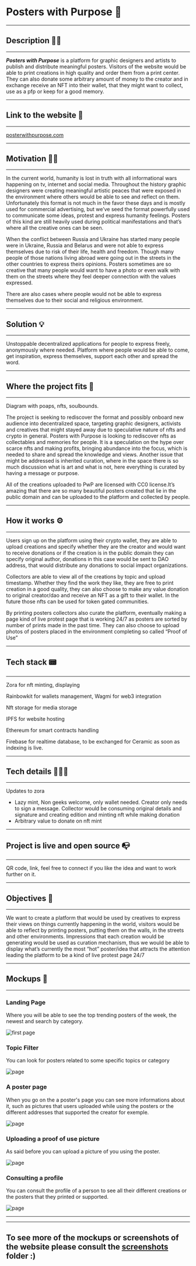 # Posters with Purpose 🗽

---
## Description ✍🏽
---


*__Posters with Purpose__* is a platform for graphic designers and artists to publish and distribute meaningful posters. Visitors of the website would be able to print creations in high quality and order them from a print center. They can also donate some arbitrary amount of money to the creator and in exchange receive an NFT into their wallet, that they might want to collect, use as a pfp or keep for a good memory.

---
## Link to the website 🔗
---

[posterwithpurpose.com](https://posterwithpurpose.com)

---
## Motivation 💪🏽
---

In the current world, humanity is lost in truth with all informational wars happening on tv, internet and social media. Throughout the history graphic designers were creating meaningful artistic peaces that were exposed in the environment where others would be able to see and reflect on them. Unfortunately this format is not much in the favor these days and is mostly used for commercial advertising, but we’ve seed the format powerfully used to communicate some ideas, protest and express humanity feelings. Posters of this kind are still heavily used during political manifestations and that’s where all the creative ones can be seen.

When the conflict between Russia and Ukraine has started many people were in Ukraine, Russia and Belarus and were not able to express themselves due to risk of their life, health and freedom. Though many people of those nations living abroad were going out in the streets in the other countries to express theirs opinions. Posters sometimes are so creative that many people would want to have a photo or even walk with them on the streets where they feel deeper connection with the values expressed.

There are also cases where people would not be able to express themselves due to their social and religious environment.

---
## Solution 💡
---

Unstoppable decentralized applications for people to express freely, anonymously where needed. Platform where people would be able to come, get inspiration, express themselves,  support each other and spread the word. 

---
## Where the project fits 📍
---

Diagram with poaps, nfts, soulbounds.

The project is seeking to rediscover the format and possibly onboard new audience into decentralized space, targeting graphic designers, activists and creatives that might stayed away due to speculative nature of nfts and crypto in general. Posters with Purpose is looking to rediscover nfts as collectables and memories for people. It is a speculation on the hype over scarce nfts and making profits, bringing abundance into the focus, which is needed to share and spread the knowledge and views. Another issue that might be addressed is inherited curation, where in the space there is so much discussion what is art and what is not, here everything is curated by having a message or purpose. 

All of the creations uploaded to PwP are licensed with CC0 license.It’s amazing that there are so many beautiful posters created that lie in the public domain and can be uploaded to the platform and collected by people.

---
## How it works ⚙️
---

Users sign up on the platform using their crypto wallet, they are able to upload creations and specify whether they are the creator and would want to receive donations or if the creation is in the public domain they can specify original author, donations in this case would be sent to DAO address, that would distribute any donations to social impact organizations. 

Collectors are able to view all of the creations by topic and upload timestamp. Whether they find the work they like, they are free to print creation in a good quality, they can also choose to make any value donation to original creator/dao and receive an NFT as a gift to their wallet. In the future those nfts can be used for token gated communities.

By printing posters collectors also curate the platform, eventually making a page kind of live protest page that is working 24/7 as posters are sorted by number of prints made in the past time. They can also choose to upload photos of posters placed in the environment completing so called “Proof of Use”

---
## Tech stack 📟
---

Zora for nft minting, displaying

Rainbowkit for wallets management, Wagmi for web3 integration

Nft storage for media storage

IPFS for website hosting

Ethereum for smart contracts handling

Firebase for realtime database, to be exchanged for Ceramic as soon as indexing is live.

---
## Tech details 👨🏽‍💻
---
Updates to zora

- Lazy mint, Non geeks welcome, only wallet needed. Creator only needs to sign a message. Collector would be consuming original details and signature and creating edition and minting nft while making donation
- Arbitrary value to donate on nft mint

---
## Project is live and open source 📭
----
QR code, link, feel free to connect if you like the idea and want to work further on it.

---
## Objectives 🎯
---
We want to create a platform that would be used by creatives to express their views on things currently happening in the world, visitors would be able to reflect by printing posters, putting them on the walls, in the streets and other environments. Impressions that each creation would be generating would be used as curation mechanism, thus we would be able to display what’s currently the most “hot” poster/idea that attracts the attention leading the platform to be a kind of live protest page 24/7

---
## Mockups 📸
---
### __Landing Page__
        
Where you will be able to see the top trending posters of the week, the newest and search by category.
    
![first page](./screenshots/firstPage.png)

### __Topic Filter__

You can look for posters related to some specific topics or category

![ page](./screenshots/topic.png)

### __A poster page__

When you go on the a poster's page you can see more informations about it, such as pictures that users uploaded while using the posters or the different addresses that supported the creator for exemple.

![ page](./screenshots/PosterPage.png)

### __Uploading a proof of use picture__

As said before you can upload a picture of you using the poster.

![ page](./screenshots/upload_proof_of_use_picture.png)

### __Consulting a profile__

You can consult the profile of a person to see all their different creations or the posters that they printed or supported.

![ page](./screenshots/profile.png)

---
---

## To see more of the mockups or screenshots of the website please consult the [screenshots](https://github.com/Hacking-Web3/poster-with-purpose/tree/main/screenshots) folder :)